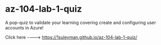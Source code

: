 # az-104-lab-1-quiz

A pop-quiz to validate your learning covering create and configuring user accounts in Azure!

Click here ----> https://1suleyman.github.io/az-104-lab-1-quiz/
